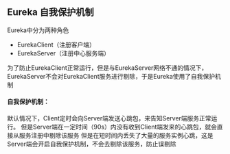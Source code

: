 ## Eureka 自我保护机制

Eureka中分为两种角色
+ EurekaClient（注册客户端）
+ EurekaServer（注册中心服务端）

为了防止EurekaClient正常运行，但是与EurekaServer网络不通的情况下，EurekaServer不会对EurekaClient服务进行剔除，于是Eureka使用了自我保护机制

#### 自我保护机制：

默认情况下，Client定时会向Server端发送心跳包，来告知Server端服务正常运行。
但是Server端在一定时间（90s）内没有收到Client端发来的心跳包，就会直接从服务注册中剔除该服务
但是在短时间内丢失了大量的服务实例心跳，这是Server端会开启自我保护机制，不会去剔除该服务，防止误剔除